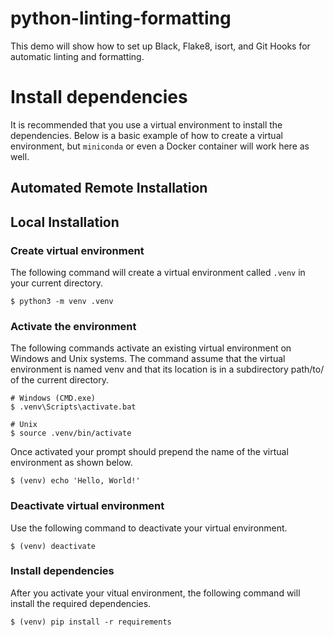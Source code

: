 # python-linting-formatting
This demo will show how to set up Black, Flake8, isort, and Git Hooks for automatic linting and formatting.

# Install dependencies

It is recommended that you use a virtual environment to install the dependencies. Below is a basic example of how to create a virtual environment, but `miniconda` or even a Docker container will work here as well.

## Automated Remote Installation


## Local Installation

### Create virtual environment
The following command will create a virtual environment called `.venv` in your current directory.

```
$ python3 -m venv .venv
```

### Activate the environment
The following commands activate an existing virtual environment on Windows and Unix systems. The command assume that the virtual environment is named venv and that its location is in a subdirectory path/to/ of the current directory.

```
# Windows (CMD.exe)
$ .venv\Scripts\activate.bat

# Unix
$ source .venv/bin/activate
```

Once activated your prompt should prepend the name of the virtual environment as shown below.

```
$ (venv) echo 'Hello, World!'
```

### Deactivate virtual environment
Use the following command to deactivate your virtual environment.

```
$ (venv) deactivate
```

### Install dependencies
After you activate your vitual environment, the following command will install the required dependencies.

```
$ (venv) pip install -r requirements
```